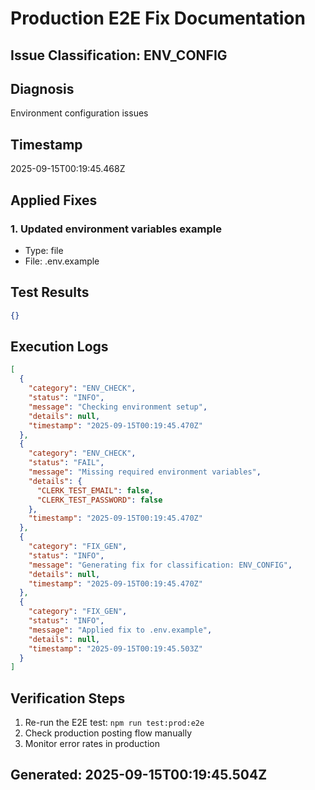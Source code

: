 # Production E2E Fix Documentation

## Issue Classification: ENV_CONFIG

## Diagnosis
Environment configuration issues

## Timestamp
2025-09-15T00:19:45.468Z

## Applied Fixes

### 1. Updated environment variables example
- Type: file
- File: .env.example


## Test Results
```json
{}
```

## Execution Logs
```json
[
  {
    "category": "ENV_CHECK",
    "status": "INFO",
    "message": "Checking environment setup",
    "details": null,
    "timestamp": "2025-09-15T00:19:45.470Z"
  },
  {
    "category": "ENV_CHECK",
    "status": "FAIL",
    "message": "Missing required environment variables",
    "details": {
      "CLERK_TEST_EMAIL": false,
      "CLERK_TEST_PASSWORD": false
    },
    "timestamp": "2025-09-15T00:19:45.470Z"
  },
  {
    "category": "FIX_GEN",
    "status": "INFO",
    "message": "Generating fix for classification: ENV_CONFIG",
    "details": null,
    "timestamp": "2025-09-15T00:19:45.470Z"
  },
  {
    "category": "FIX_GEN",
    "status": "INFO",
    "message": "Applied fix to .env.example",
    "details": null,
    "timestamp": "2025-09-15T00:19:45.503Z"
  }
]
```

## Verification Steps
1. Re-run the E2E test: `npm run test:prod:e2e`
2. Check production posting flow manually
3. Monitor error rates in production

## Generated: 2025-09-15T00:19:45.504Z
